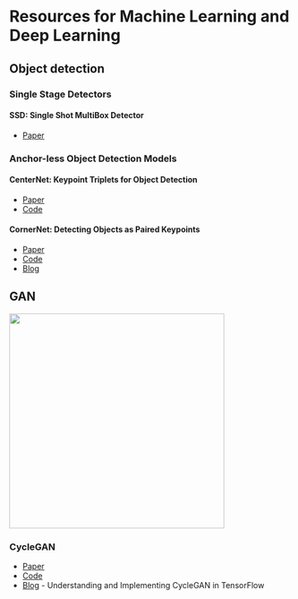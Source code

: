 # Resources for Machine Learning and Deep Learning

## Object detection
### Single Stage Detectors
#### SSD: Single Shot MultiBox Detector
* [Paper](https://arxiv.org/abs/1512.02325)

### Anchor-less Object Detection Models
#### CenterNet: Keypoint Triplets for Object Detection
* [Paper](https://arxiv.org/abs/1904.08189)
* [Code](https://github.com/xingyizhou/CenterNet)

#### CornerNet: Detecting Objects as Paired Keypoints
* [Paper](https://arxiv.org/abs/1808.01244)
* [Code](https://github.com/princeton-vl/CornerNet)
* [Blog](https://opencv.org/latest-trends-of-object-detection-from-cornernet-to-centernet-explained-part-i-cornernet/)


## GAN
<img src='https://github.com/junyanz/CycleGAN/blob/master/imgs/horse2zebra.gif' align="center" width=384>
<br>

### CycleGAN
* [Paper](https://arxiv.org/pdf/1703.10593.pdf)
* [Code](https://github.com/junyanz/CycleGAN)
* [Blog](https://hardikbansal.github.io/CycleGANBlog/) - Understanding and Implementing CycleGAN in TensorFlow

